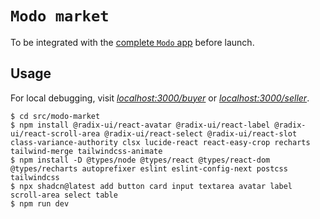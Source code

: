 # `Modo market`

To be integrated with the [complete `Modo` app](https://github.com/modo-collective/modo-app/) before launch.

## Usage

For local debugging, visit [*localhost:3000/buyer*](http://localhost:3000/buyer) or [*localhost:3000/seller*](http://localhost:3000/seller).

```console
$ cd src/modo-market
$ npm install @radix-ui/react-avatar @radix-ui/react-label @radix-ui/react-scroll-area @radix-ui/react-select @radix-ui/react-slot class-variance-authority clsx lucide-react react-easy-crop recharts tailwind-merge tailwindcss-animate
$ npm install -D @types/node @types/react @types/react-dom @types/recharts autoprefixer eslint eslint-config-next postcss tailwindcss
$ npx shadcn@latest add button card input textarea avatar label scroll-area select table
$ npm run dev
```